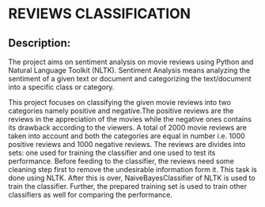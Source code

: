 # REVIEWS CLASSIFICATION

## Description:

The project aims on sentiment analysis on movie reviews using Python and Natural Language Toolkit (NLTK). Sentiment Analysis means analyzing the sentiment of a given text or document and categorizing the text/document into a specific class or category.

This project focuses on classifying the given movie reviews into two categories namely positive and negative.The positive reviews are the reviews in the appreciation of the movies while the negative ones contains its drawback according to the viewers.
A total of 2000 movie reviews are taken into account and both the categories are equal in number i.e. 1000 positive reviews and 1000 negative reviews. The reviews are divides into sets: one used for training the classifier and one used to test its performance. Before feeding to the classifier, the reviews need some cleaning step first to remove the undesirable information form it. This  task is done using NLTK. After this is over, NaiveBayesClassifier of NLTK is used to train the classifier.
Further, the prepared training set is used to train other classifiers as well for comparing the performance.

